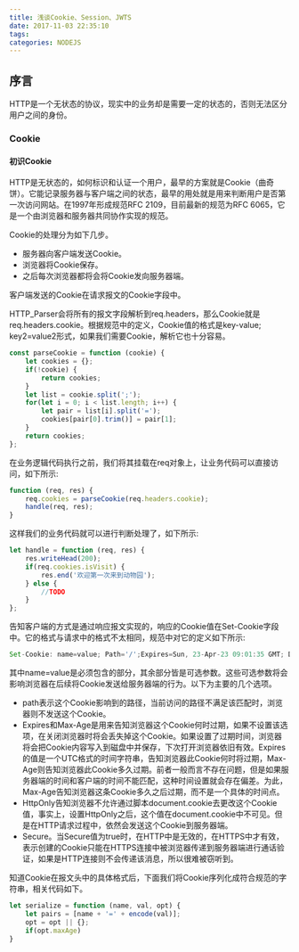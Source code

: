 ```yaml
---
title: 浅谈Cookie、Session、JWTS
date: 2017-11-03 22:35:10
tags: 
categories: NODEJS
---
```


## 序言

HTTP是一个无状态的协议，现实中的业务却是需要一定的状态的，否则无法区分用户之间的身份。

<!--more-->

### Cookie

#### 初识Cookie

HTTP是无状态的，如何标识和认证一个用户，最早的方案就是Cookie（曲奇饼）。它能记录服务器与客户端之间的状态，最早的用处就是用来判断用户是否第一次访问网站。在1997年形成规范RFC 2109，目前最新的规范为RFC 6065，它是一个由浏览器和服务器共同协作实现的规范。

Cookie的处理分为如下几步。

- 服务器向客户端发送Cookie。
- 浏览器将Cookie保存。
- 之后每次浏览器都将会将Cookie发向服务器端。

客户端发送的Cookie在请求报文的Cookie字段中。

HTTP_Parser会将所有的报文字段解析到req.headers，那么Cookie就是req.headers.cookie。根据规范中的定义，Cookie值的格式是key-value; key2=value2形式，如果我们需要Cookie，解析它也十分容易。

```js
const parseCookie = function (cookie) {
    let cookies = {};
    if(!cookie) {
        return cookies;
    }
    let list = cookie.split(';');
    for(let i = 0; i < list.length; i++) {
        let pair = list[i].split('=');
        cookies[pair[0].trim()] = pair[1];
    }
    return cookies;
};
```

在业务逻辑代码执行之前，我们将其挂载在req对象上，让业务代码可以直接访问，如下所示:

```js
function (req, res) {
    req.cookies = parseCookie(req.headers.cookie);
    handle(req, res);
}
```

这样我们的业务代码就可以进行判断处理了，如下所示:

```js
let handle = function (req, res) {
    res.writeHead(200);
    if(req.cookies.isVisit) {
        res.end('欢迎第一次来到动物园');
    } else {
        //TODO
    }
};
```

告知客户端的方式是通过响应报文实现的，响应的Cookie值在Set-Cookie字段中。它的格式与请求中的格式不太相同，规范中对它的定义如下所示:

```js
Set-Cookie: name=value; Path='/';Expires=Sun, 23-Apr-23 09:01:35 GMT; Domain=.domain.com;
```

其中name=value是必须包含的部分，其余部分皆是可选参数。这些可选参数将会影响浏览器在后续将Cookie发送给服务器端的行为。以下为主要的几个选项。

- path表示这个Cookie影响到的路径，当前访问的路径不满足该匹配时，浏览器则不发送这个Cookie。
- Expires和Max-Age是用来告知浏览器这个Cookie何时过期，如果不设置该选项，在关闭浏览器时将会丢失掉这个Cookie。如果设置了过期时间，浏览器将会把Cookie内容写入到磁盘中并保存，下次打开浏览器依旧有效。Expires的值是一个UTC格式的时间字符串，告知浏览器此Cookie何时将过期，Max-Age则告知浏览器此Cookie多久过期。前者一般而言不存在问题，但是如果服务器端的时间和客户端的时间不能匹配，这种时间设置就会存在偏差。为此，Max-Age告知浏览器这条Cookie多久之后过期，而不是一个具体的时间点。
- HttpOnly告知浏览器不允许通过脚本document.cookie去更改这个Cookie值，事实上，设置HttpOnly之后，这个值在document.cookie中不可见。但是在HTTP请求过程中，依然会发送这个Cookie到服务器端。
- Secure。当Secure值为true时，在HTTP中是无效的，在HTTPS中才有效，表示创建的Cookie只能在HTTPS连接中被浏览器传递到服务器端进行通话验证，如果是HTTP连接则不会传递该消息，所以很难被窃听到。

知道Cookie在报文头中的具体格式后，下面我们将Cookie序列化成符合规范的字符串，相关代码如下。

```js
let serialize = function (name, val, opt) {
    let pairs = [name + '=' + encode(val)];
    opt = opt || {};
    if(opt.maxAge)
}
```